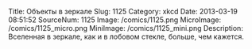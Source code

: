Title: Объекты в зеркале 
Slug: 1125 
Category: xkcd 
Date: 2013-03-19 08:51:52 
SourceNum: 1125 
Image: /comics/1125.png 
MicroImage: /comics/1125_micro.png 
MiniImage: /comics/1125_mini.png 
Description: Вселенная в зеркале, как и в лобовом стекле, больше, чем кажется. 

